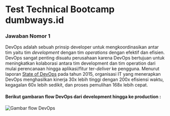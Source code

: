 # Test Technical Bootcamp dumbways.id

### Jawaban Nomor 1
DevOps adalah sebuah prinsip developer untuk mengkoordinasikan antar tim yaitu tim *development* dengan tim *operations* dengan efektif dan efisien.
DevOps sangat penting disuatu perusahaan karena DevOps bertujuan untuk meningkatkan kolaborasi antara tim development dan tim operation dari mulai perencanaan hingga aplikasi/fitur ter-*deliver* ke pengguna. Menurut laporan [State of DevOps](https://www.researchgate.net/publication/302566896_2015_State_of_DevOps_Report) pada tahun 2015, organisasi IT yang menerapkan DevOps menghasilkan kinerja 30x lebih tinggi dengan 200x efisiensi waktu, kegagalan 60x lebih sedikit, dan proses pemulihan 168x lebih cepat.

#### Berikut gambaran flow DevOps dari development hingga ke production :
![Gambar flow DevOps](https://www.dicoding.com/blog/wp-content/uploads/2020/06/apa-itu-devops.png)